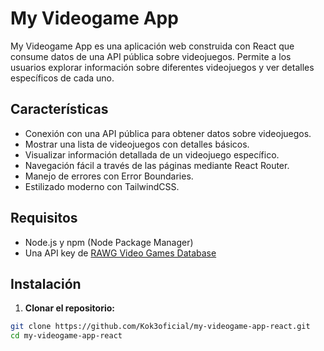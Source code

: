 # My Videogame App

My Videogame App es una aplicación web construida con React que consume datos de una API pública sobre videojuegos. Permite a los usuarios explorar información sobre diferentes videojuegos y ver detalles específicos de cada uno.

## Características

- Conexión con una API pública para obtener datos sobre videojuegos.
- Mostrar una lista de videojuegos con detalles básicos.
- Visualizar información detallada de un videojuego específico.
- Navegación fácil a través de las páginas mediante React Router.
- Manejo de errores con Error Boundaries.
- Estilizado moderno con TailwindCSS.

## Requisitos

- Node.js y npm (Node Package Manager)
- Una API key de [RAWG Video Games Database](https://rawg.io/apidocs)

## Instalación

1. **Clonar el repositorio:**

```bash
git clone https://github.com/Kok3oficial/my-videogame-app-react.git
cd my-videogame-app-react
